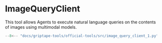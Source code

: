 # ImageQueryClient

This tool allows Agents to execute natural language queries on the contents of images using multimodal models.

```python
--8<-- "docs/griptape-tools/official-tools/src/image_query_client_1.py"
```
